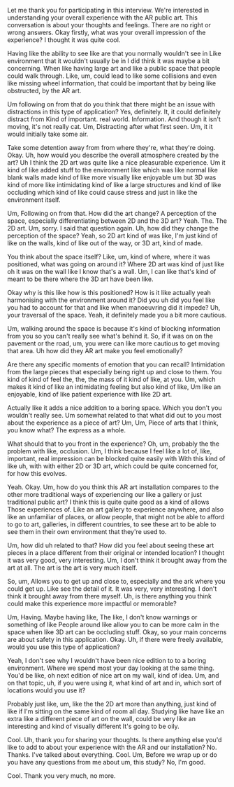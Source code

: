 
Let me thank you for participating in this interview. We're interested in understanding your overall experience with the AR public art. This conversation is about your thoughts and feelings. There are no right or wrong answers. Okay firstly, what was your overall impression of the experience? I thought it was quite cool.

Having like the ability to see like are that you normally wouldn't see in Like environment that it wouldn't usually be in I did think it was maybe a bit concerning. When like having large art and like a public space that people could walk through. Like, um, could lead to like some collisions and even like missing wheel information, that could be important that by being like obstructed, by the AR art.

Um following on from that do you think that there might be an issue with distractions in this type of application? Yes, definitely. It, it could definitely distract from Kind of important. real world. Information. And though it isn't moving, it's not really cat. Um, Distracting after what first seen. Um, it it would initially take some air.

Take some detention away from from where they're, what they're doing. Okay. Uh, how would you describe the overall atmosphere created by the art? Uh I think the 2D art was quite like a nice pleasurable experience. Um it kind of like added stuff to the environment like which was like normal like blank walls made kind of like more visually like enjoyable um but 3D was kind of more like intimidating kind of like a large structures and kind of like occluding which kind of like could cause stress and just in like the environment itself.

Um, Following on from that. How did the art change? A perception of the space, especially differentiating between 2D and the 3D art? Yeah. The. The 2D art. Um, sorry. I said that question again. Uh, how did they change the perception of the space? Yeah, so 2D art kind of was like, I'm just kind of like on the walls, kind of like out of the way, or 3D art, kind of made.

You think about the space itself? Like, um, kind of where, where it was positioned, what was going on around it? Where 2D art was kind of just like oh it was on the wall like I know that's a wall. Um, I can like that's kind of meant to be there where the 3D art have been like.

Okay why is this like how is this positioned? How is it like actually yeah harmonising with the environment around it? Did you uh did you feel like you had to account for that and like when manoeuvring did it impede? Uh, your traversal of the space. Yeah, it definitely made you a bit more cautious.

Um, walking around the space is because it's kind of blocking information from you so you can't really see what's behind it. So, if it was on on the pavement or the road, um, you were can like more cautious to get moving that area. Uh how did they AR art make you feel emotionally?

Are there any specific moments of emotion that you can recall? Intimidation from the large pieces that especially being right up and close to them. You kind of kind of feel the, the, the mass of it kind of like, at you. Um, which makes it kind of like an intimidating feeling but also kind of like, Um like an enjoyable, kind of like patient experience with like 2D art.

Actually like it adds a nice addition to a boring space. Which you don't you wouldn't really see. Um somewhat related to that what did out to you most about the experience as a piece of art? Um, Um, Piece of arts that I think, you know what? The express as a whole.

What should that to you front in the experience? Oh, um, probably the the problem with like, occlusion. Um, I think because I feel like a lot of, like, important, real impression can be blocked quite easily with With this kind of like uh, with with either 2D or 3D art, which could be quite concerned for, for how this evolves.

Yeah. Okay. Um, how do you think this AR art installation compares to the other more traditional ways of experiencing our like a gallery or just traditional public art? I think this is quite quite good as a kind of allows Those experiences of. Like an art gallery to experience anywhere, and also like an unfamiliar of places, or allow people, that might not be able to afford to go to art, galleries, in different countries, to see these art to be able to see them in their own environment that they're used to.

Um, how did uh related to that? How did you feel about seeing these art pieces in a place different from their original or intended location? I thought it was very good, very interesting. Um, I don't think it brought away from the art at all. The art is the art is very much itself.

So, um, Allows you to get up and close to, especially and the ark where you could get up. Like see the detail of it. It was very, very interesting. I don't think it brought away from there myself. Uh, is there anything you think could make this experience more impactful or memorable?

Um, Having. Maybe having like, The like, I don't know warnings or something of like People around like allow you to can be more calm in the space when like 3D art can be occluding stuff. Okay, so your main concerns are about safety in this application. Okay. Uh, if there were freely available, would you use this type of application?

Yeah, I don't see why I wouldn't have been nice edition to to a boring environment. Where we spend most your day looking at the same thing. You'd be like, oh next edition of nice art on my wall, kind of idea. Um, and on that topic, uh, if you were using it, what kind of art and in, which sort of locations would you use it?

Probably just like, um, like the the 2D art more than anything, just kind of like if I'm sitting on the same kind of room all day. Studying like have like an extra like a different piece of art on the wall, could be very like an interesting and kind of visually different It's going to be oily.

Cool. Uh, thank you for sharing your thoughts. Is there anything else you'd like to add to about your experience with the AR and our installation? No. Thanks. I've talked about everything. Cool. Um, Before we wrap up or do you have any questions from me about um, this study? No, I'm good.

Cool. Thank you very much, no more.